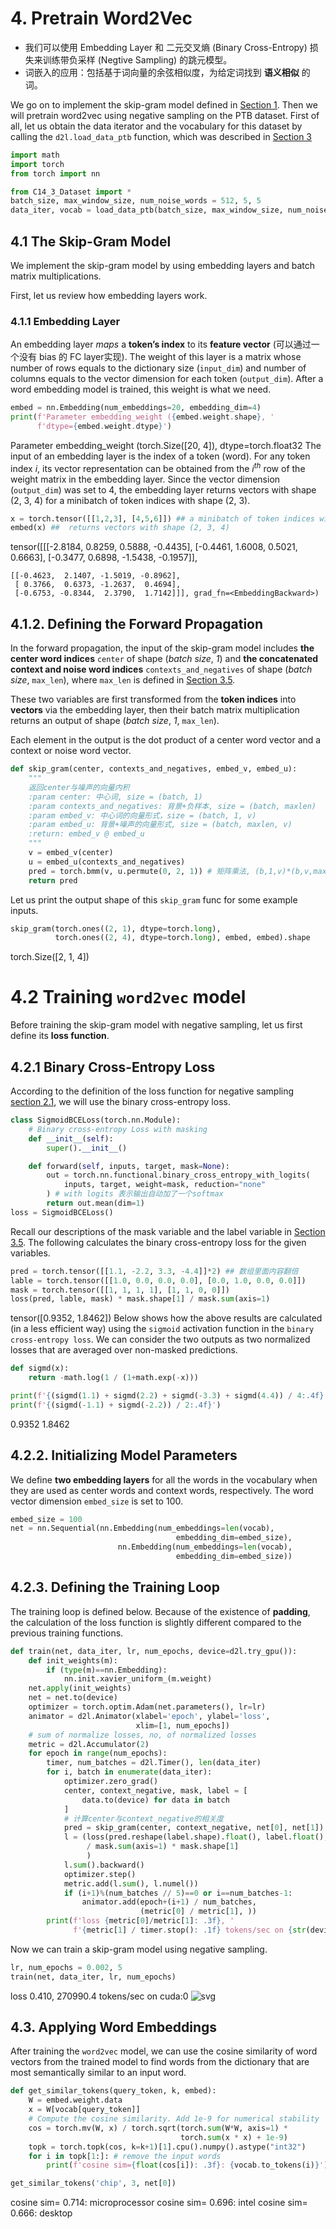 # 4. Pretrain Word2Vec

- 我们可以使用 Embedding Layer 和 二元交叉熵 (Binary Cross-Entropy) 损失来训练带负采样 (Negtive Sampling) 的跳元模型。
- 词嵌入的应用：包括基于词向量的余弦相似度，为给定词找到 **语义相似** 的词。

We go on to implement the skip-gram model defined in [Section 1](./readme.md). Then we will pretrain word2vec using negative sampling on the PTB dataset. First of all, let us obtain the data iterator and the vocabulary for this dataset by calling the `d2l.load_data_ptb` function, which was described in [Section 3](./readme.md)

```python
import math
import torch
from torch import nn

from C14_3_Dataset import *
batch_size, max_window_size, num_noise_words = 512, 5, 5
data_iter, vocab = load_data_ptb(batch_size, max_window_size, num_noise_words)
```

## 4.1 The Skip-Gram Model

We implement the skip-gram model by using embedding layers and batch matrix multiplications.

First, let us review how embedding layers work.

### 4.1.1 Embedding Layer

An embedding layer *maps* a **token’s index** to its **feature vector** (可以通过一个没有 bias 的 FC layer实现). The weight of this layer is a matrix whose number of rows equals to the dictionary size (`input_dim`) and number of columns equals to the vector dimension for each token (`output_dim`). After a word embedding model is trained, this weight is what we need.

```python
embed = nn.Embedding(num_embeddings=20, embedding_dim=4)
print(f'Parameter embedding_weight ({embed.weight.shape}, '
      f'dtype={embed.weight.dtype}')
```

Parameter embedding_weight (torch.Size([20, 4]), dtype=torch.float32
The input of an embedding layer is the index of a token (word). For any token index $i$, its vector representation can be obtained from the $i^{th}$ row of the weight matrix in the embedding layer. Since the vector dimension (`output_dim`) was set to 4, the embedding layer returns vectors with shape (2, 3, 4) for a minibatch of token indices with shape (2, 3).

```python
x = torch.tensor([[1,2,3], [4,5,6]]) ## a minibatch of token indices with shape (2, 3).
embed(x) ##  returns vectors with shape (2, 3, 4) 
```

tensor([[[-2.8184,  0.8259,  0.5888, -0.4435],
[-0.4461,  1.6008,  0.5021,  0.6663],
[-0.3477,  0.6898, -1.5438, -0.1957]],

    [[-0.4623,  2.1407, -1.5019, -0.8962],
     [ 0.3766,  0.6373, -1.2637,  0.4694],
     [-0.6753, -0.8344,  2.3790,  1.7142]]], grad_fn=<EmbeddingBackward>)
## 4.1.2. Defining the Forward Propagation

In the forward propagation, the input of the skip-gram model includes **the center word indices** `center` of shape (*batch size*, *1*) and **the concatenated context and noise word indices** `contexts_and_negatives` of shape (*batch size*, `max_len`), where `max_len` is defined in [Section 3.5](./readme.md).

These two variables are
first transformed from the **token indices** into **vectors** via the embedding layer,
then their batch matrix multiplication returns an output of shape (*batch size*, *1*, `max_len`).

Each element in the output is the dot product of a center word vector and a context or noise word vector.

```python
def skip_gram(center, contexts_and_negatives, embed_v, embed_u):
    """
    返回center与噪声的向量内积
    :param center: 中心词, size = (batch, 1)
    :param contexts_and_negatives: 背景+负样本, size = (batch, maxlen)
    :param embed_v: 中心词的向量形式，size = (batch, 1, v)
    :param embed_u: 背景+噪声的向量形式, size = (batch, maxlen, v)
    :return: embed_v @ embed_u
    """
    v = embed_v(center)
    u = embed_u(contexts_and_negatives)
    pred = torch.bmm(v, u.permute(0, 2, 1)) # 矩阵乘法, (b,1,v)*(b,v,maxlen)
    return pred
```
Let us print the output shape of this `skip_gram` func for some example inputs.

```python
skip_gram(torch.ones((2, 1), dtype=torch.long), 
          torch.ones((2, 4), dtype=torch.long), embed, embed).shape
```
torch.Size([2, 1, 4])

# 4.2 Training `word2vec` model

Before training the skip-gram model with negative sampling, let us first define its **loss function**.

## 4.2.1 Binary Cross-Entropy Loss

According to the definition of the loss function for negative sampling [section 2.1](./readme.md), we will use the binary cross-entropy loss.

```python
class SigmoidBCELoss(torch.nn.Module):
    # Binary cross-entropy Loss with masking
    def __init__(self):
        super().__init__()

    def forward(self, inputs, target, mask=None):
        out = torch.nn.functional.binary_cross_entropy_with_logits(
            inputs, target, weight=mask, reduction="none"
        ) # with logits 表示输出自动加了一个softmax
        return out.mean(dim=1)
loss = SigmoidBCELoss()
```
Recall our descriptions of the mask variable and the label variable in [Section 3.5](./readme.md). The following calculates the binary cross-entropy loss for the given variables.

```python
pred = torch.tensor([[1.1, -2.2, 3.3, -4.4]]*2) ## 数组里面内容翻倍
lable = torch.tensor([[1.0, 0.0, 0.0, 0.0], [0.0, 1.0, 0.0, 0.0]])
mask = torch.tensor([[1, 1, 1, 1], [1, 1, 0, 0]])
loss(pred, lable, mask) * mask.shape[1] / mask.sum(axis=1)
```
tensor([0.9352, 1.8462])
Below shows how the above results are calculated (in a less efficient way) using the `sigmoid` activation function in the `binary cross-entropy loss`. We can consider the two outputs as two normalized losses that are averaged over non-masked predictions.

```python
def sigmd(x):
    return -math.log(1 / (1+math.exp(-x)))

print(f'{(sigmd(1.1) + sigmd(2.2) + sigmd(-3.3) + sigmd(4.4)) / 4:.4f}')
print(f'{(sigmd(-1.1) + sigmd(-2.2)) / 2:.4f}')
```
0.9352
1.8462

## 4.2.2. Initializing Model Parameters

We define **two embedding layers** for all the words in the vocabulary when they are used as center words and context words, respectively. The word vector dimension `embed_size` is set to 100.

```python
embed_size = 100
net = nn.Sequential(nn.Embedding(num_embeddings=len(vocab),
                                     embedding_dim=embed_size),
                        nn.Embedding(num_embeddings=len(vocab),
                                     embedding_dim=embed_size))
```
## 4.2.3. Defining the Training Loop

The training loop is defined below. Because of the existence of **padding**, the calculation of the loss function is slightly different compared to the previous training functions.

```python
def train(net, data_iter, lr, num_epochs, device=d2l.try_gpu()):
    def init_weights(m):
        if (type(m)==nn.Embedding):
            nn.init.xavier_uniform_(m.weight)
    net.apply(init_weights)
    net = net.to(device)
    optimizer = torch.optim.Adam(net.parameters(), lr=lr)
    animator = d2l.Animator(xlabel='epoch', ylabel='loss',
                            xlim=[1, num_epochs])
    # sum of normalize losses, no, of normalized losses
    metric = d2l.Accumulator(2)
    for epoch in range(num_epochs):
        timer, num_batches = d2l.Timer(), len(data_iter)
        for i, batch in enumerate(data_iter):
            optimizer.zero_grad()
            center, context_negative, mask, label = [
                data.to(device) for data in batch   
            ]
            # 计算center与context_negative的相关度
            pred = skip_gram(center, context_negative, net[0], net[1])
            l = (loss(pred.reshape(label.shape).float(), label.float(), mask)
                 / mask.sum(axis=1) * mask.shape[1]
                 )
            l.sum().backward()
            optimizer.step()
            metric.add(l.sum(), l.numel())
            if (i+1)%(num_batches // 5)==0 or i==num_batches-1:
                animator.add(epoch+(i+1) / num_batches, 
                             (metric[0] / metric[1], ))
        print(f'loss {metric[0]/metric[1]: .3f}, '
              f'{metric[1] / timer.stop(): .1f} tokens/sec on {str(device)}')

```
Now we can train a skip-gram model using negative sampling.

```python
lr, num_epochs = 0.002, 5
train(net, data_iter, lr, num_epochs)
```
loss  0.410,  270990.4 tokens/sec on cuda:0
![svg](output_23_1.svg)

## 4.3. Applying Word Embeddings

After training the `word2vec` model, we can use the cosine similarity of word vectors from the trained model to find words from the dictionary that are most semantically similar to an input word.

```python
def get_similar_tokens(query_token, k, embed):
    W = embed.weight.data
    x = W[vocab[query_token]]
    # Compute the cosine similarity. Add 1e-9 for numerical stability
    cos = torch.mv(W, x) / torch.sqrt(torch.sum(W*W, axis=1) *
                                      torch.sum(x * x) + 1e-9)
    topk = torch.topk(cos, k=k+1)[1].cpu().numpy().astype("int32")
    for i in topk[1:]: # remove the input words
        print(f'cosine sim={float(cos[i]): .3f}: {vocab.to_tokens(i)}')
```
```python
get_similar_tokens('chip', 3, net[0])
```
cosine sim= 0.714: microprocessor
cosine sim= 0.696: intel
cosine sim= 0.666: desktop

```python

```

